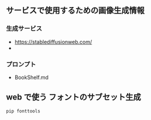 ## サービスで使用するための画像生成情報


### 生成サービス

- https://stablediffusionweb.com/
- 

### プロンプト

- BookShelf.md 

## web で使う フォントのサブセット生成

```
pip fonttools
```
